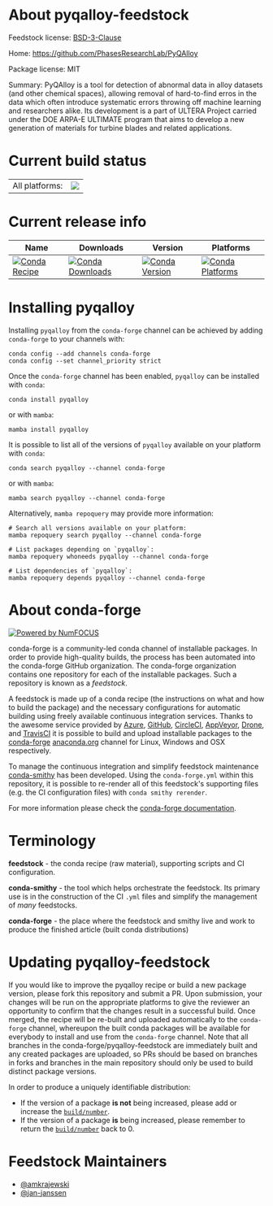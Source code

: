 About pyqalloy-feedstock
========================

Feedstock license: [BSD-3-Clause](https://github.com/conda-forge/pyqalloy-feedstock/blob/main/LICENSE.txt)

Home: https://github.com/PhasesResearchLab/PyQAlloy

Package license: MIT

Summary: PyQAlloy is a tool for detection of abnormal data in alloy datasets (and other chemical spaces), allowing removal of hard-to-find erros in the data which often introduce systematic errors throwing off machine learning and researchers alike. Its development is a part of ULTERA Project carried under the DOE ARPA-E ULTIMATE program that aims to develop a new generation of materials for turbine blades and related applications.

Current build status
====================


<table><tr><td>All platforms:</td>
    <td>
      <a href="https://dev.azure.com/conda-forge/feedstock-builds/_build/latest?definitionId=19830&branchName=main">
        <img src="https://dev.azure.com/conda-forge/feedstock-builds/_apis/build/status/pyqalloy-feedstock?branchName=main">
      </a>
    </td>
  </tr>
</table>

Current release info
====================

| Name | Downloads | Version | Platforms |
| --- | --- | --- | --- |
| [![Conda Recipe](https://img.shields.io/badge/recipe-pyqalloy-green.svg)](https://anaconda.org/conda-forge/pyqalloy) | [![Conda Downloads](https://img.shields.io/conda/dn/conda-forge/pyqalloy.svg)](https://anaconda.org/conda-forge/pyqalloy) | [![Conda Version](https://img.shields.io/conda/vn/conda-forge/pyqalloy.svg)](https://anaconda.org/conda-forge/pyqalloy) | [![Conda Platforms](https://img.shields.io/conda/pn/conda-forge/pyqalloy.svg)](https://anaconda.org/conda-forge/pyqalloy) |

Installing pyqalloy
===================

Installing `pyqalloy` from the `conda-forge` channel can be achieved by adding `conda-forge` to your channels with:

```
conda config --add channels conda-forge
conda config --set channel_priority strict
```

Once the `conda-forge` channel has been enabled, `pyqalloy` can be installed with `conda`:

```
conda install pyqalloy
```

or with `mamba`:

```
mamba install pyqalloy
```

It is possible to list all of the versions of `pyqalloy` available on your platform with `conda`:

```
conda search pyqalloy --channel conda-forge
```

or with `mamba`:

```
mamba search pyqalloy --channel conda-forge
```

Alternatively, `mamba repoquery` may provide more information:

```
# Search all versions available on your platform:
mamba repoquery search pyqalloy --channel conda-forge

# List packages depending on `pyqalloy`:
mamba repoquery whoneeds pyqalloy --channel conda-forge

# List dependencies of `pyqalloy`:
mamba repoquery depends pyqalloy --channel conda-forge
```


About conda-forge
=================

[![Powered by
NumFOCUS](https://img.shields.io/badge/powered%20by-NumFOCUS-orange.svg?style=flat&colorA=E1523D&colorB=007D8A)](https://numfocus.org)

conda-forge is a community-led conda channel of installable packages.
In order to provide high-quality builds, the process has been automated into the
conda-forge GitHub organization. The conda-forge organization contains one repository
for each of the installable packages. Such a repository is known as a *feedstock*.

A feedstock is made up of a conda recipe (the instructions on what and how to build
the package) and the necessary configurations for automatic building using freely
available continuous integration services. Thanks to the awesome service provided by
[Azure](https://azure.microsoft.com/en-us/services/devops/), [GitHub](https://github.com/),
[CircleCI](https://circleci.com/), [AppVeyor](https://www.appveyor.com/),
[Drone](https://cloud.drone.io/welcome), and [TravisCI](https://travis-ci.com/)
it is possible to build and upload installable packages to the
[conda-forge](https://anaconda.org/conda-forge) [anaconda.org](https://anaconda.org/)
channel for Linux, Windows and OSX respectively.

To manage the continuous integration and simplify feedstock maintenance
[conda-smithy](https://github.com/conda-forge/conda-smithy) has been developed.
Using the ``conda-forge.yml`` within this repository, it is possible to re-render all of
this feedstock's supporting files (e.g. the CI configuration files) with ``conda smithy rerender``.

For more information please check the [conda-forge documentation](https://conda-forge.org/docs/).

Terminology
===========

**feedstock** - the conda recipe (raw material), supporting scripts and CI configuration.

**conda-smithy** - the tool which helps orchestrate the feedstock.
                   Its primary use is in the construction of the CI ``.yml`` files
                   and simplify the management of *many* feedstocks.

**conda-forge** - the place where the feedstock and smithy live and work to
                  produce the finished article (built conda distributions)


Updating pyqalloy-feedstock
===========================

If you would like to improve the pyqalloy recipe or build a new
package version, please fork this repository and submit a PR. Upon submission,
your changes will be run on the appropriate platforms to give the reviewer an
opportunity to confirm that the changes result in a successful build. Once
merged, the recipe will be re-built and uploaded automatically to the
`conda-forge` channel, whereupon the built conda packages will be available for
everybody to install and use from the `conda-forge` channel.
Note that all branches in the conda-forge/pyqalloy-feedstock are
immediately built and any created packages are uploaded, so PRs should be based
on branches in forks and branches in the main repository should only be used to
build distinct package versions.

In order to produce a uniquely identifiable distribution:
 * If the version of a package **is not** being increased, please add or increase
   the [``build/number``](https://docs.conda.io/projects/conda-build/en/latest/resources/define-metadata.html#build-number-and-string).
 * If the version of a package **is** being increased, please remember to return
   the [``build/number``](https://docs.conda.io/projects/conda-build/en/latest/resources/define-metadata.html#build-number-and-string)
   back to 0.

Feedstock Maintainers
=====================

* [@amkrajewski](https://github.com/amkrajewski/)
* [@jan-janssen](https://github.com/jan-janssen/)

